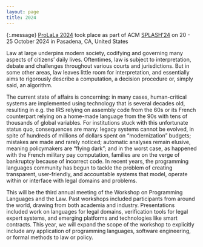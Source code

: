 ```yaml
---
layout: page
title: 2024
---
```


{:.message}
[ProLaLa 2024](https://2024.splashcon.org/home/prolala-2024) took place as part of ACM [SPLASH'24](https://2024.splashcon.org/) on 20 - 25 October 2024 in Pasadena, CA, United States

Law at large underpins modern society, codifying and governing many aspects of citizens’ daily lives. Oftentimes, law is subject to interpretation, debate and challenges throughout various courts and jurisdictions. But in some other areas, law leaves little room for interpretation, and essentially aims to rigorously describe a computation, a decision procedure or, simply said, an algorithm.

The current state of affairs is concerning: in many cases, human-critical systems are implemented using technology that is several decades old, resulting in e.g. the IRS relying on assembly code from the 60s or its French counterpart relying on a home-made language from the 90s with tens of thousands of global variables. For institutions stuck with this unfortunate status quo, consequences are many: legacy systems cannot be evolved, in spite of hundreds of millions of dollars spent on “modernization” budgets; mistakes are made and rarely noticed; automatic analyses remain elusive, meaning policymakers are “flying dark”; and in the worst case, as happened with the French military pay computation, families are on the verge of bankruptcy because of incorrect code. In recent years, the programming languages community has begun to tackle the problem of creating transparent, user-friendly, and accountable systems that model, operate within or interface with legal domains and problems.

This will be the third annual meeting of the Workshop on Programming Languages and the Law. Past workshops included participants from around the world, drawing from both academia and industry. Presentations included work on languages for legal domains, verification tools for legal expert systems, and emerging platforms and technologies like smart contracts. This year, we will expand the scope of the workshop to explicitly include any application of programming languages, software engineering, or formal methods to law or policy.
